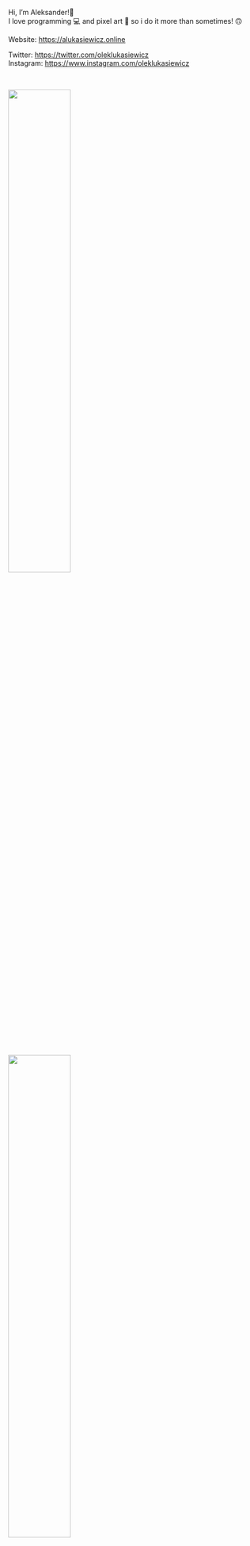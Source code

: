 Hi, I’m Aleksander!👋                                                                                 
I love programming 💻 and pixel art 🎨 so i do it more than sometimes! 🙃

Website: https://alukasiewicz.online

Twitter: https://twitter.com/oleklukasiewicz                                               
Instagram: https://www.instagram.com/oleklukasiewicz

</br>

<p align="left">
  <img width="50%" src="https://github-readme-stats.vercel.app/api?username=oleklukasiewicz&show_icons=true&bg_color=161b22&border_color=30363d&text_color=c9d1d9" />
  <img width="50%" src="https://github-readme-stats.vercel.app/api/top-langs?username=oleklukasiewicz&layout=compact&show_icons=true&langs_count=10&bg_color=161b22&border_color=30363d&text_color=c9d1d9" />
</p>

<!---
aleksanderlukasiewicz/aleksanderlukasiewicz is a ✨ special ✨ repository because its `README.md` (this file) appears on your GitHub profile.
You can click the Preview link to take a look at your changes.
--->
